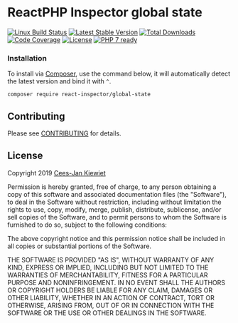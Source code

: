 # ReactPHP Inspector global state

[![Linux Build Status](https://travis-ci.org/reactphp-inspector/global-state.png)](https://travis-ci.org/reactphp-inspector/global-state)
[![Latest Stable Version](https://poser.pugx.org/react-inspector/global-state/v/stable.png)](https://packagist.org/packages/react-inspector/global-state)
[![Total Downloads](https://poser.pugx.org/react-inspector/global-state/downloads.png)](https://packagist.org/packages/react-inspector/global-state)
[![Code Coverage](https://scrutinizer-ci.com/g/reactphp-inspector/global-state/badges/coverage.png?b=master)](https://scrutinizer-ci.com/g/reactphp-inspector/global-state/?branch=master)
[![License](https://poser.pugx.org/react-inspector/global-state/license.png)](https://packagist.org/packages/react-inspector/global-state)
[![PHP 7 ready](http://php7ready.timesplinter.ch/reactphp-inspector/global-state/badge.svg)](https://travis-ci.org/reactphp-inspector/global-state)

### Installation ###

To install via [Composer](http://getcomposer.org/), use the command below, it will automatically detect the latest version and bind it with `^`.

```
composer require react-inspector/global-state 
```

## Contributing ##

Please see [CONTRIBUTING](CONTRIBUTING.md) for details.

## License ##

Copyright 2019 [Cees-Jan Kiewiet](http://wyrihaximus.net/)

Permission is hereby granted, free of charge, to any person
obtaining a copy of this software and associated documentation
files (the "Software"), to deal in the Software without
restriction, including without limitation the rights to use,
copy, modify, merge, publish, distribute, sublicense, and/or sell
copies of the Software, and to permit persons to whom the
Software is furnished to do so, subject to the following
conditions:

The above copyright notice and this permission notice shall be
included in all copies or substantial portions of the Software.

THE SOFTWARE IS PROVIDED "AS IS", WITHOUT WARRANTY OF ANY KIND,
EXPRESS OR IMPLIED, INCLUDING BUT NOT LIMITED TO THE WARRANTIES
OF MERCHANTABILITY, FITNESS FOR A PARTICULAR PURPOSE AND
NONINFRINGEMENT. IN NO EVENT SHALL THE AUTHORS OR COPYRIGHT
HOLDERS BE LIABLE FOR ANY CLAIM, DAMAGES OR OTHER LIABILITY,
WHETHER IN AN ACTION OF CONTRACT, TORT OR OTHERWISE, ARISING
FROM, OUT OF OR IN CONNECTION WITH THE SOFTWARE OR THE USE OR
OTHER DEALINGS IN THE SOFTWARE.
